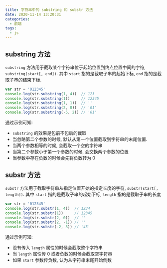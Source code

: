 ```yaml
---
title: 字符串中的 substring 和 substr 方法
date: 2020-11-14 13:20:31
categories:
  - 前端
tags:
  - js
---
```


## substring 方法

`substring` 方法用于截取某个字符串位于起始位置到终点位置中间的字符, `substring(start[, end])`. 其中 `start` 指的是截取子串的起始下标, `end` 指的是截取子串的结束下标.

```js
var str = '012345'
console.log(str.substring(1, 4))  // 123
console.log(str.substring(1))     // 12345
console.log(str.substring(1, 1))  // ''
console.log(str.substring(2, 0))  // '01'
console.log(str.substring(-5, 2)) // '01'
```

通过示例可知:
- `substring` 的效果是包前不包后的截取
- 当忽略第二个参数的时候, 默认从第一个位置截取到字符串的末尾位置.
- 当两个参数相等的时候, 会截取一个空的字符串
- 当第二个参数小于第一个参数的时候, 会交换两个参数的位置
- 当参数中存在负数的时候会先将负数转为 0

## substr 方法

`substr` 方法用于截取字符串从指定位置开始的指定长度的字符, `substr(start[, length])`. 其中 `start` 指的是截取子串的起始下标, `length` 指的是截取子串的长度

```js
var str = '012345'
console.log(str.substr(1, 4))  // 1234
console.log(str.substr(1))     // 12345
console.log(str.substr(2, 0))  // ''
console.log(str.substr(2, -1)) // ''
console.log(str.substr(-2, 3)) // '45'
```

通过示例可知:
- 没有传入 `length` 属性的时候会截取整个字符串
- 当 `length` 属性传 0 或者负数的时候会截取空字符串
- 如果 `start` 参数传负数, 认为从字符串末尾开始倒数
